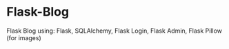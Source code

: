 # Flask-Blog

Flask Blog using:
Flask,
SQLAlchemy,
Flask Login,
Flask Admin,
Flask Pillow (for images)
